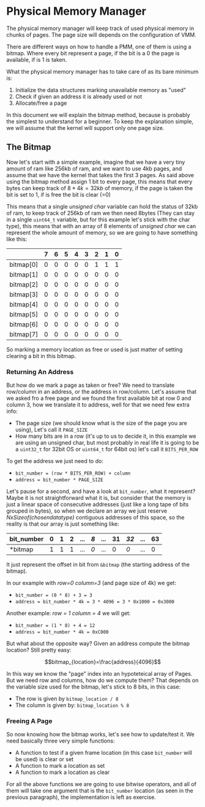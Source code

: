 Physical Memory Manager
=======================

The physical memory manager will keep track of used physical memory in chunks of pages. The page size will depends on the configuration of VMM. 

There are different ways on how to handle a PMM, one of them is using a bitmap. Where every bit represent a page, if the bit is a 0 the page is available, if is 1 is taken. 

What the physical memory manager has to take care of as its bare minimum is:

1. Initialize the data structures marking unavailable memory as "used"
2. Check if given an address it is already used or not
3. Allocate/free a page

In this document we will explain the bitmap method, because is probably the simplest to understand for a beginner. To keep the explanation simple, we will assume that the kernel will support only one page size.

## The Bitmap

Now let's start with a simple example, imagine that we have a very tiny amount of ram like 256kb of ram, and we want to use 4kb pages, and assume that we have the kernel that takes the first 3 pages. As said above using the bitmap method assign 1 bit to every page, this means that every bytes can keep track of $8*4k=32kb$ of memory, if the page is taken the bit is set to 1, if is free the bit is clear (=0)

This means that a single *unsigned char* variable can hold the status of 32kb of ram, to keep track of 256kb of ram we then need 8bytes (They can stay in a single `uint64_t` variable, but for this example let's stick with the char type), this means that with an array of 8 elements of *unsigned char* we can represent the whole amount of memory, so we are going to have something like this: 


|           | 7 | 6 | 5 | 4 | 3 | 2 | 1 | 0 |  
|-----------|---|---|---|---|---|---|---|---|
| bitmap[0] | 0 | 0 | 0 | 0 | 0 | 1 | 1 | 1 | 
| bitmap[1] | 0 | 0 | 0 | 0 | 0 | 0 | 0 | 0 | 
| bitmap[2] | 0 | 0 | 0 | 0 | 0 | 0 | 0 | 0 | 
| bitmap[3] | 0 | 0 | 0 | 0 | 0 | 0 | 0 | 0 | 
| bitmap[4] | 0 | 0 | 0 | 0 | 0 | 0 | 0 | 0 | 
| bitmap[5] | 0 | 0 | 0 | 0 | 0 | 0 | 0 | 0 | 
| bitmap[6] | 0 | 0 | 0 | 0 | 0 | 0 | 0 | 0 | 
| bitmap[7] | 0 | 0 | 0 | 0 | 0 | 0 | 0 | 0 | 

So marking a memory location as free or used is just matter of setting clearing a bit in this bitmap. 

### Returning An Address

But how do we mark a page as taken or free? We need to translate row/column in an address, or the address in row/column. Let's assume that we asked fro a free page and we found the first available bit at row 0 and column 3, how we translate it to address, well for that we need few extra info: 

* The page size (we should know what is the size of the page you are using), Let's call it `PAGE_SIZE`
* How many bits are in a row (it's up to us to decide it, in this example we are using an unsigned char, but most probably in real life it is going to be a `uint32_t` for 32bit OS or `uint64_t` for 64bit os) let's call it `BITS_PER_ROW`

To get the address we just need to do: 

* `bit_number = (row * BITS_PER_ROW) + column`
* `address = bit_number * PAGE_SIZE`

Let's pause for a second, and have a look at `bit_number`, what it represent? Maybe it is not straightforward what it is, but consider that the memory is just a linear space of consecutive addresses (just like a long tape of bits grouped in bytes), so when we declare an array we just reserve *NxSizeof(chosendatatype)* contiguous addresses of this space, so the reality is that our array is just something like: 

 | bit_number | 0 | 1 | 2 | ... | *8* | ... | 31 | *32* | ... | 63 |
 |------------|---|---|---|-----|-----|-----|----|------|-----|----|
 | \*bitmap   | 1 | 1 | 1 | ... | *0* | ... |  0 |  *0* | ... |  0 |
  
It just represent the offset in bit from `&bitmap` (the starting address of the bitmap). 

In our example with *row=0 column=3* (and page size of 4k) we get:

* `bit_number = (0 * 8) + 3 = 3`
* `address = bit_number * 4k = 3 * 4096 = 3 * 0x1000 = 0x3000`

Another example: *row = 1 column = 4* we will get: 

* `bit_number = (1 * 8) + 4 = 12`
* `address = bit_number * 4k = 0xC000`

But what about the opposite way? Given an address compute the bitmap location? Still pretty easy: 

$$bitmap_{location}=\frac{address}{4096}$$

In this way we know the "page" index into an hypoteteical array of Pages. But we need row and columns, how do we compute them? That depends on the variable size used for the bitmap, let's stick to 8 bits, in this case:

* The row is given by `bitmap_location / 8`
* The column is given by: `bitmap_location % 8`

### Freeing A Page

So now knowing how the bitmap works, let's see how to update/test it. We need basically three very simple functions:

* A function to test if a given frame location (in this case `bit_number` will be used) is clear or set
* A function to mark a location as set
* A function to mark a location as clear 

For all the above functions we are going to use bitwise operators, and all of them will take one argument that is the `bit_number` location (as seen in the previous paragraph), the implementation is left as exercise.
